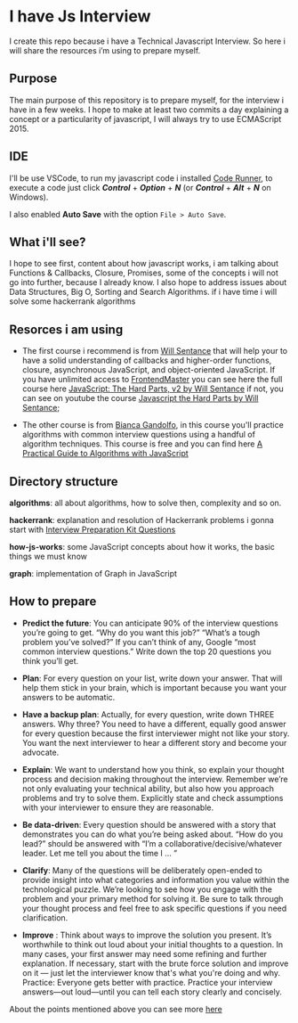 # I have Js Interview
I create this repo because i have a Technical Javascript Interview. So here i will share the resources i’m using to prepare myself.

## Purpose
The main purpose of this repository is to prepare myself, for the interview i have in a few weeks. I hope to make at least two commits a day explaining a concept or a particularity of javascript, I will always try to use ECMAScript 2015.

## IDE
I'll be use VSCode, to run my javascript code i installed [Code Runner](https://marketplace.visualstudio.com/items?itemName=formulahendry.code-runner), to execute a code just click ***Control*** + ***Option*** + ***N*** (or ***Control*** + ***Alt*** + ***N*** on Windows).

I also enabled **Auto Save** with the option `File > Auto Save`.

## What i'll see?
I hope to see first, content about how javascript works, i am talking about Functions & Callbacks, Closure, Promises, some of the concepts i will not go into further, because I already know. I also hope to address issues about Data Structures, Big O, Sorting and Search Algorithms. if i have time i will solve some hackerrank algorithms

## Resorces i am using 

* The first course i recommend is from [Will Sentance](https://twitter.com/willsentance) that will help your to have a solid understanding of callbacks and higher-order functions, closure, asynchronous JavaScript, and object-oriented JavaScript. If you have unlimited access to [FrontendMaster](https://frontendmasters.com/) you can see here the full course here [JavaScript: The Hard Parts, v2 by Will Sentance](https://frontendmasters.com/courses/javascript-hard-parts-v2/) if not, you can see on youtube the course [Javascript the Hard Parts by Will Sentance](https://www.youtube.com/watch?v=ZVXrJ4dnUxM&list=PLWrQZnG8l0E5hMTpzCK8WjP3nJ93jUEyk);

* The other course is from [Bianca Gandolfo](https://twitter.com/BiancaGando), in this course you'll practice algorithms with common interview questions using a handful of algorithm techniques. This course is free and you can find here [A Practical Guide to Algorithms with JavaScript](https://frontendmasters.com/courses/practical-algorithms/)

## Directory structure

**algorithms**: all about algorithms, how to solve then, complexity and so on.

**hackerrank**: explanation and resolution of Hackerrank problems i gonna start with [Interview Preparation Kit Questions](https://www.hackerrank.com/interview/interview-preparation-kit)

**how-js-works**: some JavaScript concepts about how it works, the basic things we must know

**graph**: implementation of Graph in JavaScript

## How to prepare

* **Predict the future**: You can anticipate 90% of the interview questions you’re going to get. “Why do you want this job?” “What’s a tough problem you’ve solved?” If you can’t think of any, Google “most common interview questions.” Write down the top 20 questions you think you’ll get.

* **Plan**: For every question on your list, write down your answer. That will help them stick in your brain, which is important because you want your answers to be automatic.

* **Have a backup plan**: Actually, for every question, write down THREE answers. Why three? You need to have a different, equally good answer for every question because the first interviewer might not like your story. You want the next interviewer to hear a different story and become your advocate.

* **Explain**: We want to understand how you think, so explain your thought process and decision making throughout the interview. Remember we’re not only evaluating your technical ability, but also how you approach problems and try to solve them. Explicitly state and check assumptions with your interviewer to ensure they are reasonable.

* **Be data-driven**: Every question should be answered with a story that demonstrates you can do what you’re being asked about. “How do you lead?” should be answered with “I’m a collaborative/decisive/whatever leader. Let me tell you about the time I … ”

* **Clarify**: Many of the questions will be deliberately open-ended to provide insight into what categories and information you value within the technological puzzle. We’re looking to see how you engage with the problem and your primary method for solving it. Be sure to talk through your thought process and feel free to ask specific questions if you need clarification.

* **Improve** : Think about ways to improve the solution you present. It’s worthwhile to think out loud about your initial thoughts to a question. In many cases, your first answer may need some refining and further explanation. If necessary, start with the brute force solution and improve on it — just let the interviewer know that's what you're doing and why.
Practice: Everyone gets better with practice. Practice your interview answers—out loud—until you can tell each story clearly and concisely.

About the points mentioned above you can see more [here](https://careers.google.com/how-we-hire/interview/)

